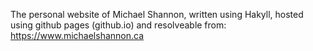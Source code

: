 The personal website of Michael Shannon,
written using Hakyll,
hosted using github pages (github.io)
and resolveable from:
https://www.michaelshannon.ca